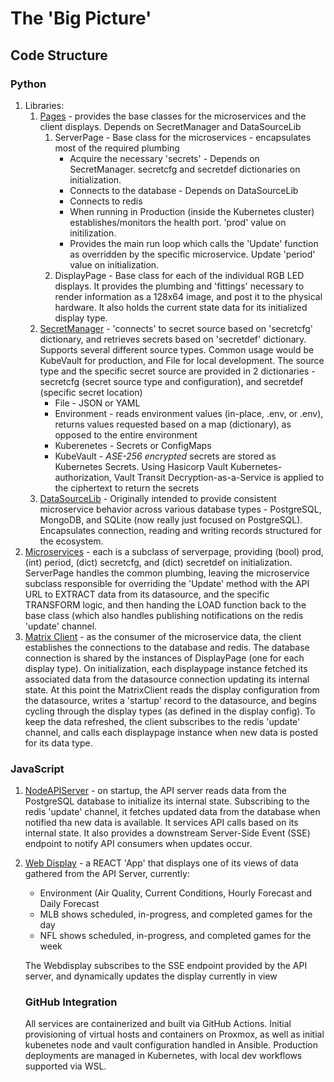 # The 'Big Picture'

## Code Structure

### Python

1. Libraries:
   1. [Pages](https://github.com/dekeyrej/plain_pages) - provides the base classes for the microservices and the client displays. Depends on SecretManager and DataSourceLib
      1. ServerPage - Base class for the microservices - encapsulates most of the required plumbing
         - Acquire the necessary 'secrets' - Depends on SecretManager. secretcfg and secretdef dictionaries on initialization.
         - Connects to the database - Depends on DataSourceLib
         - Connects to redis
         - When running in Production (inside the Kubernetes cluster) establishes/monitors the health port. 'prod' value on initilization.
         - Provides the main run loop which calls the 'Update' function as overridden by the specific microservice. Update 'period' value on initialization.
       2. DisplayPage - Base class for each of the individual RGB LED displays.  It provides the plumbing and 'fittings' necessary to render information as a 128x64 image, and post it to the physical hardware. It also holds the current state data for its initialized display type.
   2. [SecretManager](https://github.com/dekeyrej/secretmanager) - 'connects' to secret source based on 'secretcfg' dictionary, and retrieves secrets based on 'secretdef' dictionary. Supports several different source types. Common usage would be KubeVault for production, and File for local development. The source type and the specific secret source are provided in 2 dictionaries - secretcfg (secret source type and configuration), and secretdef (specific secret location)
      - File - JSON or YAML
      - Environment - reads environment values (in-place, .env, or <somefile>.env), returns values requested based on a map (dictionary), as opposed to the entire environment
      - Kuberenetes - Secrets or ConfigMaps
      - KubeVault - _ASE-256 encrypted_ secrets are stored as Kubernetes Secrets. Using Hasicorp Vault Kubernetes-authorization, Vault Transit Decryption-as-a-Service is applied to the ciphertext to return the secrets
   3. [DataSourceLib](https://github.com/dekeyrej/datasource) - Originally intended to provide consistent microservice behavior across various database types - PostgreSQL, MongoDB, and SQLite (now really just focused on PostgreSQL). Encapsulates connection, reading and writing records structured for the ecosystem.
3. [Microservices](https://github.com/dekeyrej/microservicematrix) - each is a subclass of serverpage, providing (bool) prod, (int) period, (dict) secretcfg, and (dict) secretdef on initialization. ServerPage handles the common plumbing, leaving the microservice subclass responsible for overriding the 'Update' method with the API URL to EXTRACT data from its datasource, and the specific TRANSFORM logic, and then handing the LOAD function back to the base class (which also handles publishing notifications on the redis 'update' channel.
4. [Matrix Client](https://github.com/dekeyrej/matrixclient) - as the consumer of the microservice data, the client establishes the connections to the database and redis. The database connection is shared by the instances of DisplayPage (one for each display type). On initialization, each displaypage instance fetched its associated data from the datasource connection updating its internal state. At this point the MatrixClient reads the display configuration from the datasource, writes a 'startup' record to the datasource, and begins cycling through the display types (as defined in the display config).  To keep the data refreshed, the client subscribes to the redis 'update' channel, and calls each displaypage instance when new data is posted for its data type.

### JavaScript

1. [NodeAPIServer](https://github.com/dekeyrej/nodeapiserver) - on startup, the API server reads data from the PostgreSQL database to initialize its internal state. Subscribing to the redis 'update' channel, it fetches updated data from the database when notified tha new data is available. It services API calls based on its internal state. It also provides a downstream Server-Side Event (SSE) endpoint to notify API consumers when updates occur.
2. [Web Display](https://github.com/dekeyrej/nodewebdisplay) - a REACT 'App' that displays one of its views of data gathered from the API Server, currently:
   - Environment (Air Quality, Current Conditions, Hourly Forecast and Daily Forecast
   - MLB shows scheduled, in-progress, and completed games for the day
   - NFL  shows scheduled, in-progress, and completed games for the week
   
   The Webdisplay subscribes to the SSE endpoint provided by the API server, and dynamically updates the display currently in view

   ### GitHub Integration

   All services are containerized and built via GitHub Actions. Initial provisioning of virtual hosts and containers on Proxmox, as well as initial kubenetes node and vault configuration handled in Ansible. Production deployments are managed in Kubernetes, with local dev workflows supported via WSL.
